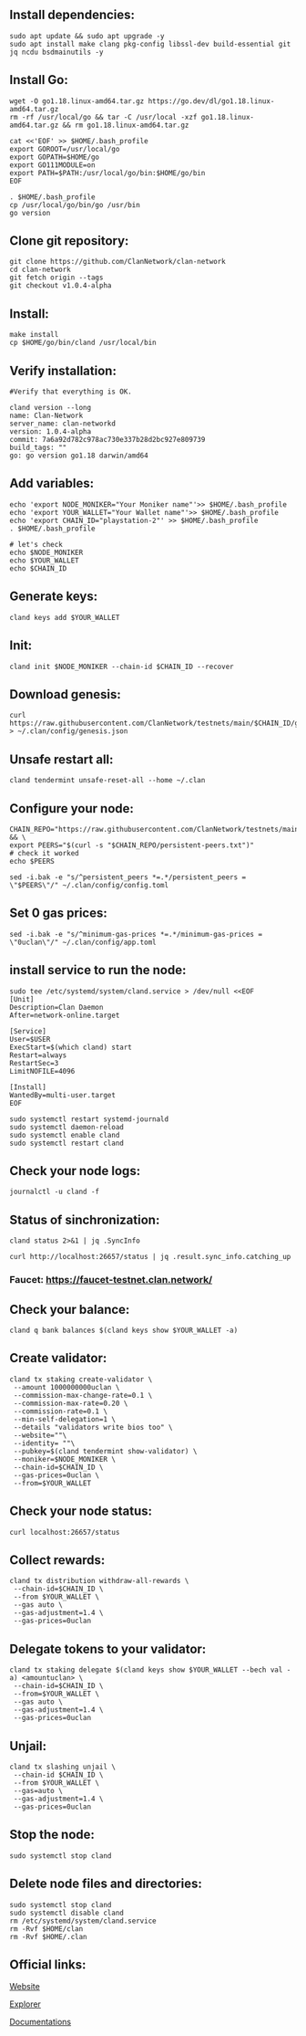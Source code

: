 ## Install dependencies:
```cd $HOME
sudo apt update && sudo apt upgrade -y
sudo apt install make clang pkg-config libssl-dev build-essential git jq ncdu bsdmainutils -y
```
## Install Go:
```
wget -O go1.18.linux-amd64.tar.gz https://go.dev/dl/go1.18.linux-amd64.tar.gz
rm -rf /usr/local/go && tar -C /usr/local -xzf go1.18.linux-amd64.tar.gz && rm go1.18.linux-amd64.tar.gz

cat <<'EOF' >> $HOME/.bash_profile
export GOROOT=/usr/local/go
export GOPATH=$HOME/go
export GO111MODULE=on
export PATH=$PATH:/usr/local/go/bin:$HOME/go/bin
EOF

. $HOME/.bash_profile
cp /usr/local/go/bin/go /usr/bin
go version
```
## Clone git repository:
```
git clone https://github.com/ClanNetwork/clan-network
cd clan-network
git fetch origin --tags
git checkout v1.0.4-alpha
```
## Install:
```
make install
cp $HOME/go/bin/cland /usr/local/bin
```
## Verify installation:
```
#Verify that everything is OK.

cland version --long
name: Clan-Network
server_name: clan-networkd
version: 1.0.4-alpha
commit: 7a6a92d782c978ac730e337b28d2bc927e809739
build_tags: ""
go: go version go1.18 darwin/amd64
```
## Add variables:
```
echo 'export NODE_MONIKER="Your Moniker name"'>> $HOME/.bash_profile
echo 'export YOUR_WALLET="Your Wallet name"'>> $HOME/.bash_profile
echo 'export CHAIN_ID="playstation-2"' >> $HOME/.bash_profile
. $HOME/.bash_profile

# let's check
echo $NODE_MONIKER
echo $YOUR_WALLET
echo $CHAIN_ID
```
## Generate keys:
```
cland keys add $YOUR_WALLET
```
## Init:
```
cland init $NODE_MONIKER --chain-id $CHAIN_ID --recover
```
## Download genesis:
```
curl https://raw.githubusercontent.com/ClanNetwork/testnets/main/$CHAIN_ID/genesis.json > ~/.clan/config/genesis.json
```
## Unsafe restart all:
```
cland tendermint unsafe-reset-all --home ~/.clan
```
## Configure your node:
```
CHAIN_REPO="https://raw.githubusercontent.com/ClanNetwork/testnets/main/$CHAIN_ID" && \
export PEERS="$(curl -s "$CHAIN_REPO/persistent-peers.txt")"
# check it worked
echo $PEERS

sed -i.bak -e "s/^persistent_peers *=.*/persistent_peers = \"$PEERS\"/" ~/.clan/config/config.toml
```
## Set 0 gas prices:
```
sed -i.bak -e "s/^minimum-gas-prices *=.*/minimum-gas-prices = \"0uclan\"/" ~/.clan/config/app.toml
```
## install service to run the node:
```
sudo tee /etc/systemd/system/cland.service > /dev/null <<EOF
[Unit]
Description=Clan Daemon
After=network-online.target

[Service]
User=$USER
ExecStart=$(which cland) start
Restart=always
RestartSec=3
LimitNOFILE=4096

[Install]
WantedBy=multi-user.target
EOF

sudo systemctl restart systemd-journald
sudo systemctl daemon-reload
sudo systemctl enable cland
sudo systemctl restart cland
```
## Check your node logs:
```
journalctl -u cland -f
```
## Status of sinchronization:
```
cland status 2>&1 | jq .SyncInfo

curl http://localhost:26657/status | jq .result.sync_info.catching_up
```
### Faucet: https://faucet-testnet.clan.network/

## Сheck your balance:
```
cland q bank balances $(cland keys show $YOUR_WALLET -a)
```
## Create validator:
```
cland tx staking create-validator \
 --amount 1000000000uclan \
 --commission-max-change-rate=0.1 \
 --commission-max-rate=0.20 \
 --commission-rate=0.1 \
 --min-self-delegation=1 \
 --details "validators write bios too" \
 --website=""\
 --identity= ""\
 --pubkey=$(cland tendermint show-validator) \
 --moniker=$NODE_MONIKER \
 --chain-id=$CHAIN_ID \
 --gas-prices=0uclan \
 --from=$YOUR_WALLET
```

## Check your node status:
```
curl localhost:26657/status
```
## Collect rewards:
```
cland tx distribution withdraw-all-rewards \
 --chain-id=$CHAIN_ID \
 --from $YOUR_WALLET \
 --gas auto \
 --gas-adjustment=1.4 \
 --gas-prices=0uclan
```
## Delegate tokens to your validator:
```
cland tx staking delegate $(cland keys show $YOUR_WALLET --bech val -a) <amountuclan> \
 --chain-id=$CHAIN_ID \
 --from=$YOUR_WALLET \
 --gas auto \
 --gas-adjustment=1.4 \
 --gas-prices=0uclan
```
## Unjail:
```
cland tx slashing unjail \
 --chain-id $CHAIN_ID \ 
 --from $YOUR_WALLET \ 
 --gas=auto \ 
 --gas-adjustment=1.4 \
 --gas-prices=0uclan
```
## Stop the node:
```
sudo systemctl stop cland
```
## Delete node files and directories:
```
sudo systemctl stop cland
sudo systemctl disable cland
rm /etc/systemd/system/cland.service
rm -Rvf $HOME/clan
rm -Rvf $HOME/.clan
```
## Official links:

[Website](https://www.clan.network/)

[Explorer](https://secretnodes.com/clan/chains/playstation-2/validators?node_filter=Active)

[Documentations](https://docs.clan.network/nodes-and-validators/joining-testnets#cland-installation)

